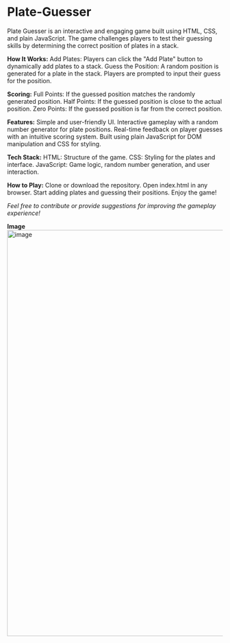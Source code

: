 # Plate-Guesser
Plate Guesser is an interactive and engaging game built using HTML, CSS, and plain JavaScript. The game challenges players to test their guessing skills by determining the correct position of plates in a stack.  


**How It Works:**
Add Plates: Players can click the "Add Plate" button to dynamically add plates to a stack.
Guess the Position: A random position is generated for a plate in the stack. Players are prompted to input their guess for the position.


**Scoring:**
Full Points: If the guessed position matches the randomly generated position.
Half Points: If the guessed position is close to the actual position.
Zero Points: If the guessed position is far from the correct position.


**Features:**
Simple and user-friendly UI.
Interactive gameplay with a random number generator for plate positions.
Real-time feedback on player guesses with an intuitive scoring system.
Built using plain JavaScript for DOM manipulation and CSS for styling.


**Tech Stack:**
HTML: Structure of the game.
CSS: Styling for the plates and interface.
JavaScript: Game logic, random number generation, and user interaction.


**How to Play:**
Clone or download the repository.
Open index.html in any browser.
Start adding plates and guessing their positions. Enjoy the game!


_Feel free to contribute or provide suggestions for improving the gameplay experience!_



**Image**
<img width="946" alt="image" src="https://github.com/user-attachments/assets/a133d423-bdde-41ec-af29-45bec0f25abf" />
